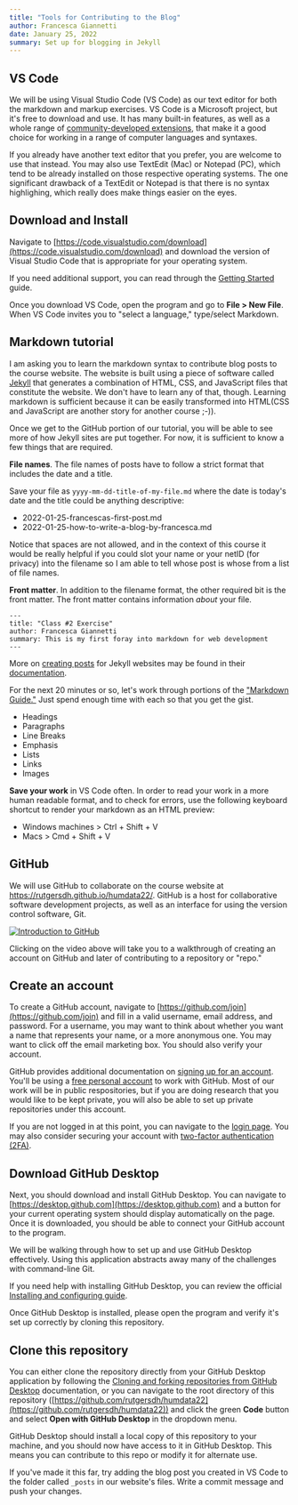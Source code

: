 ```yaml
---
title: "Tools for Contributing to the Blog"
author: Francesca Giannetti
date: January 25, 2022
summary: Set up for blogging in Jekyll
---
```


## VS Code

We will be using Visual Studio Code (VS Code) as our text editor for both the markdown and markup exercises. VS Code is a Microsoft project, but it's free to download and use. It has many built-in features, as well as a whole range of [community-developed extensions](https://marketplace.visualstudio.com/vscode), that make it a good choice for working in a range of computer languages and syntaxes. 

If you already have another text editor that you prefer, you are welcome to use that instead. You may also use TextEdit (Mac) or Notepad (PC), which tend to be already installed on those respective operating systems. The one significant drawback of a TextEdit or Notepad is that there is no syntax highlighing, which really does make things easier on the eyes. 

## Download and Install

Navigate to [https://code.visualstudio.com/download](https://code.visualstudio.com/download) and download the version of Visual Studio Code that is appropriate for your operating system. 

If you need additional support, you can read through the [Getting Started](https://code.visualstudio.com/docs) guide. 

Once you download VS Code, open the program and go to **File > New File**. When VS Code invites you to "select a language," type/select Markdown. 

## Markdown tutorial

I am asking you to learn the markdown syntax to contribute blog posts to the course website. The website is built using a piece of software called [Jekyll](https://jekyllrb.com/) that generates a combination of HTML, CSS, and JavaScript files that constitute the website. We don't have to learn any of that, though. Learning markdown is sufficient because it can be easily transformed into HTML(CSS and JavaScript are another story for another course ;-)). 

Once we get to the GitHub portion of our tutorial, you will be able to see more of how Jekyll sites are put together. For now, it is sufficient to know a few things that are required. 

**File names**. The file names of posts have to follow a strict format that includes the date and a title. 

Save your file as `yyyy-mm-dd-title-of-my-file.md` where the date is today's date and the title could be anything descriptive: 

- 2022-01-25-francescas-first-post.md
- 2022-01-25-how-to-write-a-blog-by-francesca.md

Notice that spaces are not allowed, and in the context of this course it would be really helpful if you could slot your name or your netID (for privacy) into the filename so I am able to tell whose post is whose from a list of file names. 

**Front matter**. In addition to the filename format, the other required bit is the front matter. The front matter contains information *about* your file.

```
---
title: "Class #2 Exercise"
author: Francesca Giannetti
summary: This is my first foray into markdown for web development
---
```

More on [creating posts](https://jekyllrb.com/docs/posts/) for Jekyll websites may be found in their [documentation](https://jekyllrb.com/docs/).

For the next 20 minutes or so, let's work through portions of the ["Markdown Guide."](https://www.markdownguide.org/basic-syntax/) Just spend enough time with each so that you get the gist.

- Headings
- Paragraphs
- Line Breaks
- Emphasis
- Lists
- Links
- Images

**Save your work** in VS Code often. In order to read your work in a more human readable format, and to check for errors, use the following keyboard shortcut to render your markdown as an HTML preview: 

- Windows machines > Ctrl + Shift + V
- Macs > Cmd + Shift + V


## GitHub

We will use GitHub to collaborate on the course website at <https://rutgersdh.github.io/humdata22/>. GitHub is a host for collaborative software development projects, as well as an interface for using the version control software, Git. 

[![Introduction to GitHub](https://img.youtube.com/vi/0lEtVpdYbQ4/0.jpg)](https://youtu.be/0lEtVpdYbQ4 "Introduction to GitHub")

Clicking on the video above will take you to a walkthrough of creating an account on GitHub and later of contributing to a repository or "repo." 

## Create an account

To create a GitHub account, navigate to [https://github.com/join](https://github.com/join) and fill in a valid username, email address, and password. For a username, you may want to think about whether you want a name that represents your name, or a more anonymous one. You may want to click off the email marketing box. You should also verify your account. 

GitHub provides additional documentation on [signing up for an account](https://docs.github.com/en/get-started/signing-up-for-github/signing-up-for-a-new-github-account). You'll be using a [free personal account](https://github.com/pricing) to work with GitHub. Most of our work will be in public respositories, but if you are doing research that you would like to be kept private, you will also be able to set up private repositories under this account.

If you are not logged in at this point, you can navigate to the [login page](https://github.com/login). You may also consider securing your account with [two-factor authentication (2FA)](https://docs.github.com/en/authentication/securing-your-account-with-two-factor-authentication-2fa).

## Download GitHub Desktop

Next, you should download and install GitHub Desktop. You can navigate to [https://desktop.github.com](https://desktop.github.com) and a button for your current operating system should display automatically on the page. Once it is downloaded, you should be able to connect your GitHub account to the program. 

We will be walking through how to set up and use GitHub Desktop effectively. Using this application abstracts away many of the challenges with command-line Git.

If you need help with installing GitHub Desktop, you can review the official [Installing and configuring guide](https://docs.github.com/en/desktop/installing-and-configuring-github-desktop). 

Once GitHub Desktop is installed, please open the program and verify it's set up correctly by cloning this repository.

## Clone this repository

You can either clone the repository directly from your GitHub Desktop application by following the [Cloning and forking repositories from GitHub Desktop](https://docs.github.com/en/desktop/contributing-and-collaborating-using-github-desktop/adding-and-cloning-repositories/cloning-and-forking-repositories-from-github-desktop) documentation, or you can navigate to the root directory of this repository ([https://github.com/rutgersdh/humdata22](https://github.com/rutgersdh/humdata22)) and click the green **Code** button and select **Open with GitHub Desktop** in the dropdown menu.

GitHub Desktop should install a local copy of this repository to your machine, and you should now have access to it in GitHub Desktop. This means you can contribute to this repo or modify it for alternate use.

If you've made it this far, try adding the blog post you created in VS Code to the folder called `_posts` in our website's files. Write a commit message and push your changes. 